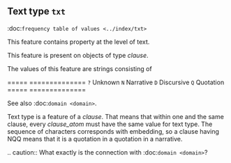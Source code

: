 Text type ``txt``
----------------------------------------------------
:doc:`frequency table of values <../index/txt>`

This feature contains property at the level of text.

This feature is present on objects of type *clause*.

The values of this feature are strings consisting of

===== ==============
``?`` Unknown
``N`` Narrative
``D`` Discursive
``Q`` Quotation
===== ==============

See also :doc:`domain <domain>`.

Text type is a feature of a *clause*.
That means that within one and the same clause, every *clause_atom* must have the same value for text type.
The sequence of characters corresponds with embedding, so a clause having NQQ means that it is a quotation
in a quotation in a narrative.

.. caution::
    What exactly is the connection with :doc:`domain <domain>`?

